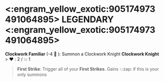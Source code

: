 # <:engram_yellow_exotic:905174973491064895> LEGENDARY <:engram_yellow_exotic:905174973491064895>

**Clockwork Familiar** (-4 :large_blue_diamond: ): Summon a Clockwork Knight 
**__Clockwork Knight__**
﻿> :heart:﻿﻿﻿ : 2 / :boom: 1
> **First Strike**: Trigger all of your **First Strikes**. Gains :boom:zap: if this is your only summons 